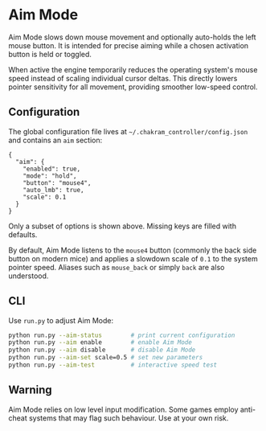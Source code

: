 # Aim Mode

Aim Mode slows down mouse movement and optionally auto-holds the left mouse button.
It is intended for precise aiming while a chosen activation button is held or toggled.

When active the engine temporarily reduces the operating system's mouse speed
instead of scaling individual cursor deltas. This directly lowers pointer
sensitivity for all movement, providing smoother low-speed control.

## Configuration

The global configuration file lives at `~/.chakram_controller/config.json` and
contains an `aim` section:

```
{
  "aim": {
    "enabled": true,
    "mode": "hold",
    "button": "mouse4",
    "auto_lmb": true,
    "scale": 0.1
  }
}
```

Only a subset of options is shown above. Missing keys are filled with defaults.

By default, Aim Mode listens to the `mouse4` button (commonly the back side
button on modern mice) and applies a slowdown scale of `0.1` to the system
pointer speed. Aliases such as `mouse_back` or simply `back` are also
understood.

## CLI

Use `run.py` to adjust Aim Mode:

```bash
python run.py --aim-status        # print current configuration
python run.py --aim enable        # enable Aim Mode
python run.py --aim disable       # disable Aim Mode
python run.py --aim-set scale=0.5 # set new parameters
python run.py --aim-test          # interactive speed test
```

## Warning

Aim Mode relies on low level input modification. Some games employ anti-cheat
systems that may flag such behaviour. Use at your own risk.
